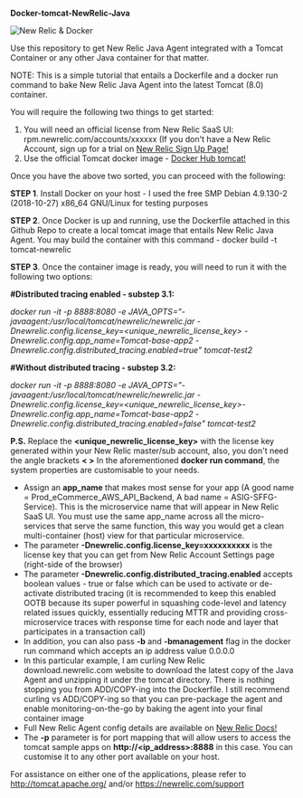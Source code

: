 **Docker-tomcat-NewRelic-Java**

![New Relic & Docker](https://cms-assets.tutsplus.com/uploads/users/343/posts/24891/preview_image/docker_newrelic3.png)

Use this repository to get New Relic Java Agent integrated with a Tomcat Container or any other Java container for that matter.

NOTE: This is a simple tutorial that entails a Dockerfile and a docker run command to bake New Relic Java Agent into the latest Tomcat (8.0) container.

You will require the following two things to get started:
1. You will need an official license from New Relic SaaS UI: rpm.newrelic.com/accounts/xxxxxx (If you don't have a New Relic Account, sign up for a trial on [New Relic Sign Up Page!](https://newrelic.com/signup) 
2. Use the official Tomcat docker image - [Docker Hub tomcat!](https://hub.docker.com/_/tomcat/)

Once you have the above two sorted, you can proceed with the following:

**STEP 1**. Install Docker on your host - I used the free SMP Debian 4.9.130-2 (2018-10-27) x86_64 GNU/Linux for testing purposes

**STEP 2**. Once Docker is up and running, use the Dockerfile attached in this Github Repo to create a local tomcat image that entails New Relic Java Agent. You may build the container with this command - docker build -t tomcat-newrelic

**STEP 3**. Once the container image is ready, you will need to run it with the following two options:

**#Distributed tracing enabled - substep 3.1:**

*docker run -it -p 8888:8080 -e JAVA_OPTS="-javaagent:/usr/local/tomcat/newrelic/newrelic.jar -Dnewrelic.config.license_key=<unique_newrelic_license_key> -Dnewrelic.config.app_name=Tomcat-base-app2 -Dnewrelic.config.distributed_tracing.enabled=true" tomcat-test2*

**#Without distributed tracing - substep 3.2:** 

*docker run -it -p 8888:8080 -e JAVA_OPTS="-javaagent:/usr/local/tomcat/newrelic/newrelic.jar -Dnewrelic.config.license_key=<unique_newrelic_license_key>-Dnewrelic.config.app_name=Tomcat-base-app2 -Dnewrelic.config.distributed_tracing.enabled=false" tomcat-test2*

**P.S.** 
Replace the **<unique_newrelic_license_key>** with the license key generated within your New Relic master/sub account, also, you don't need the angle brackets **< >**
In the aforementioned **docker run command**, the system properties are customisable to your needs. 

- Assign an **app_name** that makes most sense for your app (A good name = Prod_eCommerce_AWS_API_Backend, A bad name = ASIG-SFFG-Service). This is the microservice name that will appear in New Relic SaaS UI. You must use the same app_name across all the micro-services that serve the same function, this way you would get a clean multi-container (host) view for that particular microservice. 
- The parameter **-Dnewrelic.config.license_key=xxxxxxxxxx** is the license key that you can get from New Relic Account Settings page (right-side of the browser) 
- The parameter **-Dnewrelic.config.distributed_tracing.enabled** accepts boolean values - true or false which can be used to activate or de-activate distributed tracing (it is recommended to keep this enabled OOTB because its super powerful in squashing code-level and latency related issues quickly, essentially reducing MTTR and providing cross-microservice traces with response time for each node and layer that participates in a transaction call)
- In addition, you can also pass **-b** and **-bmanagement** flag in the docker run command which accepts an ip address value 0.0.0.0
- In this particular example, I am curling New Relic download.newrelic.com website to download the latest copy of the Java Agent and unzipping it under the tomcat directory. There is nothing stopping you from ADD/COPY-ing into the Dockerfile. I still recommend curling vs ADD/COPY-ing so that you can pre-package the agent and enable monitoring-on-the-go by baking the agent into your final container image
- Full New Relic Agent config details are available on [New Relic Docs!](https://docs.newrelic.com/docs/agents/java-agent/configuration/java-agent-configuration-config-file)
- The **-p** parameter is for port mapping that will allow users to access the tomcat sample apps on **http://<ip_address>:8888** in this case. You can customise it to any other port available on your host. 

For assistance on either one of the applications, please refer to http://tomcat.apache.org/ and/or https://newrelic.com/support
